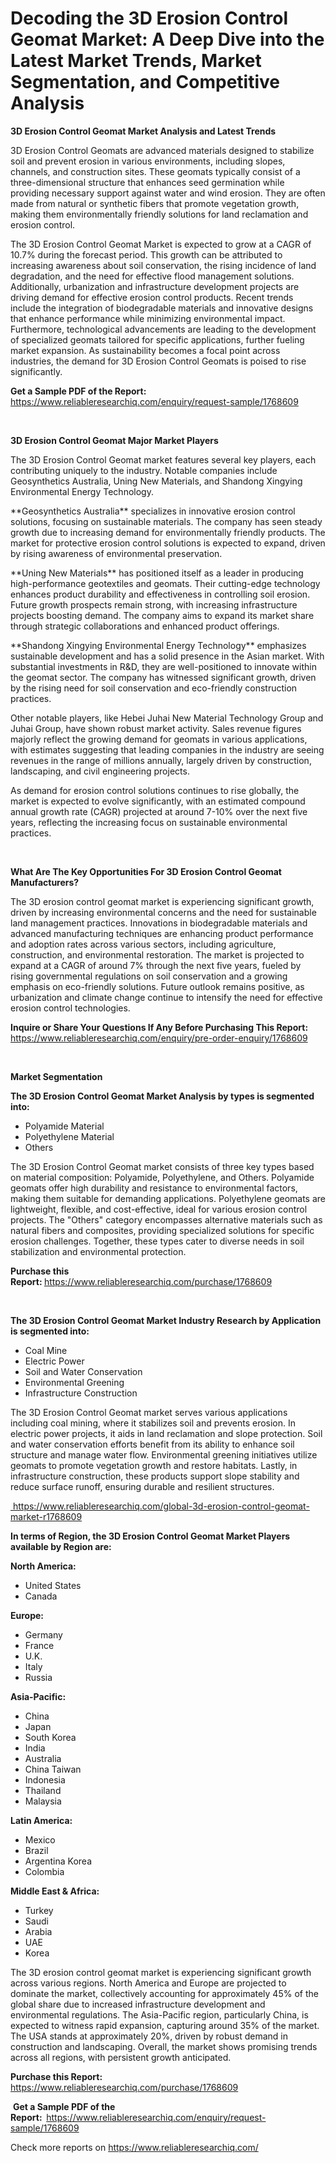 <p><h1>Decoding the 3D Erosion Control Geomat Market: A Deep Dive into the Latest Market Trends, Market Segmentation, and Competitive Analysis</h1></p><p><strong>3D Erosion Control Geomat Market Analysis and Latest Trends</strong></p>
<p><p>3D Erosion Control Geomats are advanced materials designed to stabilize soil and prevent erosion in various environments, including slopes, channels, and construction sites. These geomats typically consist of a three-dimensional structure that enhances seed germination while providing necessary support against water and wind erosion. They are often made from natural or synthetic fibers that promote vegetation growth, making them environmentally friendly solutions for land reclamation and erosion control. </p><p>The 3D Erosion Control Geomat Market is expected to grow at a CAGR of 10.7% during the forecast period. This growth can be attributed to increasing awareness about soil conservation, the rising incidence of land degradation, and the need for effective flood management solutions. Additionally, urbanization and infrastructure development projects are driving demand for effective erosion control products. Recent trends include the integration of biodegradable materials and innovative designs that enhance performance while minimizing environmental impact. Furthermore, technological advancements are leading to the development of specialized geomats tailored for specific applications, further fueling market expansion. As sustainability becomes a focal point across industries, the demand for 3D Erosion Control Geomats is poised to rise significantly.</p></p>
<p><strong>Get a Sample PDF of the Report:&nbsp;</strong> <a href="https://www.reliableresearchiq.com/enquiry/request-sample/1768609?utm_campaign=3202&utm_medium=2&utm_source=Github&utm_content=ia&utm_term=03042025&utm_id=3d-erosion-control-geomat">https://www.reliableresearchiq.com/enquiry/request-sample/1768609</a></p>
<p>&nbsp;</p>
<p><strong>3D Erosion Control Geomat Major Market Players</strong></p>
<p><p>The 3D Erosion Control Geomat market features several key players, each contributing uniquely to the industry. Notable companies include Geosynthetics Australia, Uning New Materials, and Shandong Xingying Environmental Energy Technology.</p><p>**Geosynthetics Australia** specializes in innovative erosion control solutions, focusing on sustainable materials. The company has seen steady growth due to increasing demand for environmentally friendly products. The market for protective erosion control solutions is expected to expand, driven by rising awareness of environmental preservation.</p><p>**Uning New Materials** has positioned itself as a leader in producing high-performance geotextiles and geomats. Their cutting-edge technology enhances product durability and effectiveness in controlling soil erosion. Future growth prospects remain strong, with increasing infrastructure projects boosting demand. The company aims to expand its market share through strategic collaborations and enhanced product offerings.</p><p>**Shandong Xingying Environmental Energy Technology** emphasizes sustainable development and has a solid presence in the Asian market. With substantial investments in R&D, they are well-positioned to innovate within the geomat sector. The company has witnessed significant growth, driven by the rising need for soil conservation and eco-friendly construction practices.</p><p>Other notable players, like Hebei Juhai New Material Technology Group and Juhai Group, have shown robust market activity. Sales revenue figures majorly reflect the growing demand for geomats in various applications, with estimates suggesting that leading companies in the industry are seeing revenues in the range of millions annually, largely driven by construction, landscaping, and civil engineering projects.</p><p>As demand for erosion control solutions continues to rise globally, the market is expected to evolve significantly, with an estimated compound annual growth rate (CAGR) projected at around 7-10% over the next five years, reflecting the increasing focus on sustainable environmental practices.</p></p>
<p>&nbsp;</p>
<p><strong>What Are The Key Opportunities For 3D Erosion Control Geomat Manufacturers?</strong></p>
<p><p>The 3D erosion control geomat market is experiencing significant growth, driven by increasing environmental concerns and the need for sustainable land management practices. Innovations in biodegradable materials and advanced manufacturing techniques are enhancing product performance and adoption rates across various sectors, including agriculture, construction, and environmental restoration. The market is projected to expand at a CAGR of around 7% through the next five years, fueled by rising governmental regulations on soil conservation and a growing emphasis on eco-friendly solutions. Future outlook remains positive, as urbanization and climate change continue to intensify the need for effective erosion control technologies.</p></p>
<p><strong>Inquire or Share Your Questions If Any Before Purchasing This Report:</strong> <a href="https://www.reliableresearchiq.com/enquiry/pre-order-enquiry/1768609?utm_campaign=3202&utm_medium=2&utm_source=Github&utm_content=ia&utm_term=03042025&utm_id=3d-erosion-control-geomat">https://www.reliableresearchiq.com/enquiry/pre-order-enquiry/1768609</a></p>
<p>&nbsp;</p>
<p><strong>Market Segmentation</strong></p>
<p><strong>The 3D Erosion Control Geomat Market Analysis by types is segmented into:</strong></p>
<p><ul><li>Polyamide Material</li><li>Polyethylene Material</li><li>Others</li></ul></p>
<p><p>The 3D Erosion Control Geomat market consists of three key types based on material composition: Polyamide, Polyethylene, and Others. Polyamide geomats offer high durability and resistance to environmental factors, making them suitable for demanding applications. Polyethylene geomats are lightweight, flexible, and cost-effective, ideal for various erosion control projects. The "Others" category encompasses alternative materials such as natural fibers and composites, providing specialized solutions for specific erosion challenges. Together, these types cater to diverse needs in soil stabilization and environmental protection.</p></p>
<p><strong>Purchase this Report:&nbsp;</strong><a href="https://www.reliableresearchiq.com/purchase/1768609?utm_campaign=3202&utm_medium=2&utm_source=Github&utm_content=ia&utm_term=03042025&utm_id=3d-erosion-control-geomat">https://www.reliableresearchiq.com/purchase/1768609</a></p>
<p>&nbsp;</p>
<p><strong>The 3D Erosion Control Geomat Market Industry Research by Application is segmented into:</strong></p>
<p><ul><li>Coal Mine</li><li>Electric Power</li><li>Soil and Water Conservation</li><li>Environmental Greening</li><li>Infrastructure Construction</li></ul></p>
<p><p>The 3D Erosion Control Geomat market serves various applications including coal mining, where it stabilizes soil and prevents erosion. In electric power projects, it aids in land reclamation and slope protection. Soil and water conservation efforts benefit from its ability to enhance soil structure and manage water flow. Environmental greening initiatives utilize geomats to promote vegetation growth and restore habitats. Lastly, in infrastructure construction, these products support slope stability and reduce surface runoff, ensuring durable and resilient structures.</p></p>
<p><a href="https://www.reliableresearchiq.com/global-3d-erosion-control-geomat-market-r1768609?utm_campaign=3202&utm_medium=2&utm_source=Github&utm_content=ia&utm_term=03042025&utm_id=3d-erosion-control-geomat">&nbsp;https://www.reliableresearchiq.com/global-3d-erosion-control-geomat-market-r1768609</a></p>
<p><strong>In terms of Region, the 3D Erosion Control Geomat Market Players available by Region are:</strong></p>
<p>
    <p> <strong> North America: </strong>
        <ul>
            <li>United States</li>
            <li>Canada</li>
        </ul>
        </p> 
    <p> <strong> Europe: </strong>
        <ul>
            <li>Germany</li>
            <li>France</li>
            <li>U.K.</li>
            <li>Italy</li>
            <li>Russia</li>
        </ul>
        </p> 
    <p> <strong> Asia-Pacific: </strong>
        <ul>
            <li>China</li>
            <li>Japan</li>
            <li>South Korea</li>
            <li>India</li>
            <li>Australia</li>
            <li>China Taiwan</li>
            <li>Indonesia</li>
            <li>Thailand</li>
            <li>Malaysia</li>
        </ul>
        </p> 
    <p> <strong> Latin America: </strong>
        <ul>
            <li>Mexico</li>
            <li>Brazil</li>
            <li>Argentina Korea</li>
            <li>Colombia</li>
        </ul>
        </p> 
    <p> <strong> Middle East & Africa: </strong>
        <ul>
            <li>Turkey</li>
            <li>Saudi</li>
            <li>Arabia</li>
            <li>UAE</li>
            <li>Korea</li>
        </ul>
    </p>
    </p>
<p><p>The 3D erosion control geomat market is experiencing significant growth across various regions. North America and Europe are projected to dominate the market, collectively accounting for approximately 45% of the global share due to increased infrastructure development and environmental regulations. The Asia-Pacific region, particularly China, is expected to witness rapid expansion, capturing around 35% of the market. The USA stands at approximately 20%, driven by robust demand in construction and landscaping. Overall, the market shows promising trends across all regions, with persistent growth anticipated.</p></p>
<p><strong>Purchase this Report: </strong><a href="https://www.reliableresearchiq.com/purchase/1768609?utm_campaign=3202&utm_medium=2&utm_source=Github&utm_content=ia&utm_term=03042025&utm_id=3d-erosion-control-geomat">https://www.reliableresearchiq.com/purchase/1768609</a></p>
<p>&nbsp;<strong>Get a Sample PDF of the Report:&nbsp;&nbsp;</strong><a href="https://www.reliableresearchiq.com/enquiry/request-sample/1768609?utm_campaign=3202&utm_medium=2&utm_source=Github&utm_content=ia&utm_term=03042025&utm_id=3d-erosion-control-geomat">https://www.reliableresearchiq.com/enquiry/request-sample/1768609</a></p>
<p><strong></strong></p>
<p>Check more reports on <a href="https://www.reliableresearchiq.com/?utm_campaign=3202&utm_medium=2&utm_source=Github&utm_content=ia&utm_term=03042025&utm_id=3d-erosion-control-geomat">https://www.reliableresearchiq.com/</a></p>